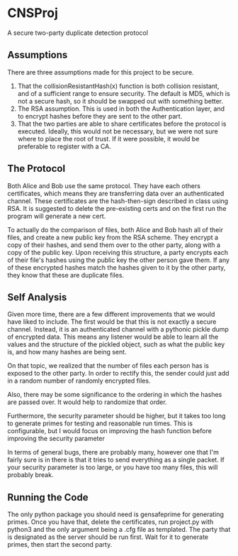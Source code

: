 # CNSProj
A secure two-party duplicate detection protocol

## Assumptions
There are three assumptions made for this project to be secure.
1. That the collisionResistantHash(x) function is both collision resistant, and of a sufficient range to ensure security. The default is MD5, which is not a secure hash, so it should be swapped out with something better.
2. The RSA assumption. This is used in both the Authentication layer, and to encrypt hashes before they are sent to the other part.
3. That the two parties are able to share certificates before the protocol is executed. Ideally, this would not be necessary, but we were not sure where to place the root of trust. If it were possible, it would be preferable to register with a CA.

## The Protocol
Both Alice and Bob use the same protocol. They have each others certificates, which means they are transferring data over an authenticated channel. These certificates are the hash-then-sign described in class using RSA. It is suggested to delete the pre-existing certs and on the first run the program will generate a new cert.

To actually do the comparison of files, both Alice and Bob hash all of their files, and create a new public key from the RSA scheme. They encrypt a copy of their hashes, and send them over to the other party, along with a copy of the public key. Upon receiving this structure, a party encrypts each of their file's hashes using the public key the other person gave them. If any of these encrypted hashes match the hashes given to it by the other party, they know that these are duplicate files.

## Self Analysis
Given more time, there are a few different improvements that we would have liked to include. The first would be that this is not exactly a secure channel. Instead, it is an authenticated channel with a pythonic pickle dump of encrypted data. This means any listener would be able to learn all the values and the structure of the pickled object, such as what the public key is, and how many hashes are being sent.

On that topic, we realized that the number of files each person has is exposed to the other party. In order to rectify this, the sender could just add in a random number of randomly encrypted files.

Also, there may be some significance to the ordering in which the hashes are passed over. It would help to randomize that order.

Furthermore, the security parameter should be higher, but it takes too long to generate primes for testing and reasonable run times. This is configurable, but I would focus on improving the hash function before improving the security parameter

In terms of general bugs, there are probably many, however one that I'm fairly sure is in there is that it tries to send everything as a single packet. If your security parameter is too large, or you have too many files, this will probably break.

## Running the Code
The only python package you should need is gensafeprime for generating primes. Once you have that, delete the certificates, run project.py with python3 and the only argument being a .cfg file as templated. The party that is designated as the server should be run first. Wait for it to generate primes, then start the second party.
